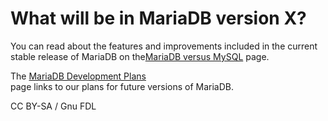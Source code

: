 # What will be in MariaDB version X?

You can read about the features and improvements included in the current stable release of MariaDB on the[MariaDB versus MySQL](https://app.gitbook.com/s/aEnK0ZXmUbJzqQrTjFyb/comparison/mariadb-vs-mysql-compatibility) page.

The [MariaDB Development Plans](../../../../faq/mariadb-software-questions/broken-reference/)\
page links to our plans for future versions of MariaDB.

CC BY-SA / Gnu FDL
